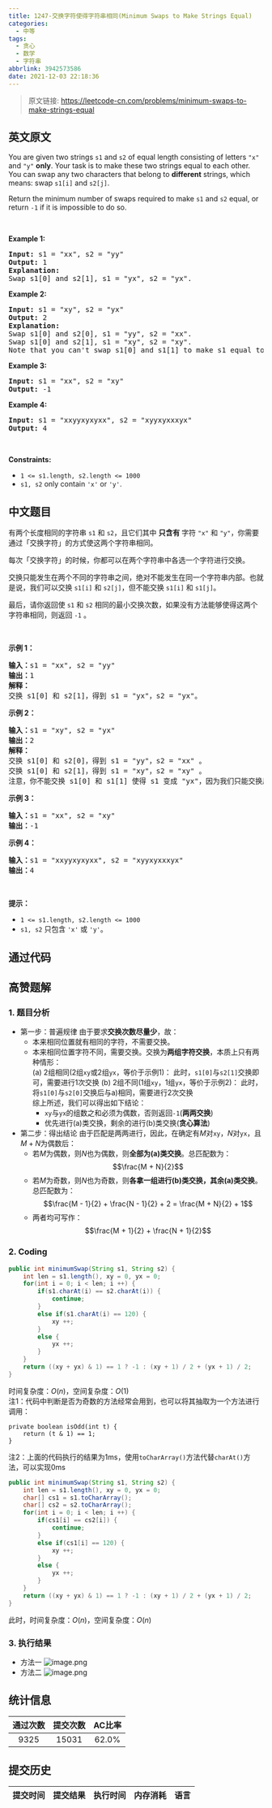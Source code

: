 ```yaml
---
title: 1247-交换字符使得字符串相同(Minimum Swaps to Make Strings Equal)
categories:
  - 中等
tags:
  - 贪心
  - 数学
  - 字符串
abbrlink: 3942573586
date: 2021-12-03 22:18:36
---
```


> 原文链接: https://leetcode-cn.com/problems/minimum-swaps-to-make-strings-equal


## 英文原文
<div><p>You are given two strings <code>s1</code> and <code>s2</code> of equal length consisting of letters <code>&quot;x&quot;</code> and <code>&quot;y&quot;</code> <strong>only</strong>. Your task is to make these two strings equal to each other. You can swap any two characters that belong to <strong>different</strong> strings, which means: swap <code>s1[i]</code> and <code>s2[j]</code>.</p>

<p>Return the minimum number of swaps required to make <code>s1</code> and <code>s2</code> equal, or return <code>-1</code> if it is impossible to do so.</p>

<p>&nbsp;</p>
<p><strong>Example 1:</strong></p>

<pre>
<strong>Input:</strong> s1 = &quot;xx&quot;, s2 = &quot;yy&quot;
<strong>Output:</strong> 1
<strong>Explanation: 
</strong>Swap s1[0] and s2[1], s1 = &quot;yx&quot;, s2 = &quot;yx&quot;.</pre>

<p><strong>Example 2:</strong></p>

<pre>
<strong>Input:</strong> s1 = &quot;xy&quot;, s2 = &quot;yx&quot;
<strong>Output:</strong> 2
<strong>Explanation: 
</strong>Swap s1[0] and s2[0], s1 = &quot;yy&quot;, s2 = &quot;xx&quot;.
Swap s1[0] and s2[1], s1 = &quot;xy&quot;, s2 = &quot;xy&quot;.
Note that you can&#39;t swap s1[0] and s1[1] to make s1 equal to &quot;yx&quot;, cause we can only swap chars in different strings.</pre>

<p><strong>Example 3:</strong></p>

<pre>
<strong>Input:</strong> s1 = &quot;xx&quot;, s2 = &quot;xy&quot;
<strong>Output:</strong> -1
</pre>

<p><strong>Example 4:</strong></p>

<pre>
<strong>Input:</strong> s1 = &quot;xxyyxyxyxx&quot;, s2 = &quot;xyyxyxxxyx&quot;
<strong>Output:</strong> 4
</pre>

<p>&nbsp;</p>
<p><strong>Constraints:</strong></p>

<ul>
	<li><code>1 &lt;= s1.length, s2.length &lt;= 1000</code></li>
	<li><code>s1, s2</code> only contain <code>&#39;x&#39;</code> or <code>&#39;y&#39;</code>.</li>
</ul>
</div>

## 中文题目
<div><p>有两个长度相同的字符串&nbsp;<code>s1</code> 和&nbsp;<code>s2</code>，且它们其中&nbsp;<strong>只含有</strong>&nbsp;字符&nbsp;<code>&quot;x&quot;</code> 和&nbsp;<code>&quot;y&quot;</code>，你需要通过「交换字符」的方式使这两个字符串相同。</p>

<p>每次「交换字符」的时候，你都可以在两个字符串中各选一个字符进行交换。</p>

<p>交换只能发生在两个不同的字符串之间，绝对不能发生在同一个字符串内部。也就是说，我们可以交换&nbsp;<code>s1[i]</code> 和&nbsp;<code>s2[j]</code>，但不能交换&nbsp;<code>s1[i]</code> 和&nbsp;<code>s1[j]</code>。</p>

<p>最后，请你返回使 <code>s1</code> 和 <code>s2</code> 相同的最小交换次数，如果没有方法能够使得这两个字符串相同，则返回&nbsp;<code>-1</code> 。</p>

<p>&nbsp;</p>

<p><strong>示例 1：</strong></p>

<pre><strong>输入：</strong>s1 = &quot;xx&quot;, s2 = &quot;yy&quot;
<strong>输出：</strong>1
<strong>解释：
</strong>交换 s1[0] 和 s2[1]，得到 s1 = &quot;yx&quot;，s2 = &quot;yx&quot;。</pre>

<p><strong>示例 2：</strong></p>

<pre><strong>输入：</strong>s1 = &quot;xy&quot;, s2 = &quot;yx&quot;
<strong>输出：</strong>2
<strong>解释：
</strong>交换 s1[0] 和 s2[0]，得到 s1 = &quot;yy&quot;，s2 = &quot;xx&quot; 。
交换 s1[0] 和 s2[1]，得到 s1 = &quot;xy&quot;，s2 = &quot;xy&quot; 。
注意，你不能交换 s1[0] 和 s1[1] 使得 s1 变成 &quot;yx&quot;，因为我们只能交换属于两个不同字符串的字符。</pre>

<p><strong>示例 3：</strong></p>

<pre><strong>输入：</strong>s1 = &quot;xx&quot;, s2 = &quot;xy&quot;
<strong>输出：</strong>-1
</pre>

<p><strong>示例 4：</strong></p>

<pre><strong>输入：</strong>s1 = &quot;xxyyxyxyxx&quot;, s2 = &quot;xyyxyxxxyx&quot;
<strong>输出：</strong>4
</pre>

<p>&nbsp;</p>

<p><strong>提示：</strong></p>

<ul>
	<li><code>1 &lt;= s1.length, s2.length &lt;= 1000</code></li>
	<li><code>s1, s2</code>&nbsp;只包含&nbsp;<code>&#39;x&#39;</code>&nbsp;或&nbsp;<code>&#39;y&#39;</code>。</li>
</ul>
</div>

## 通过代码
<RecoDemo>
</RecoDemo>


## 高赞题解
### 1. 题目分析
- 第一步：普遍规律
    由于要求**交换次数尽量少**，故：
    - 本来相同位置就有相同的字符，不需要交换。
    - 本来相同位置字符不同，需要交换。交换为**两组字符交换**，本质上只有两种情形：<br>
        (a)  2组相同(2组`xy`或2组`yx`，等价于示例1)：
            此时，`s1[0]`与`s2[1]`交换即可，需要进行$1$次交换
        (b)  2组不同(1组`xy`，1组`yx`，等价于示例2)：
            此时，将`s1[0]`与`s2[0]`交换后与a)相同，需要进行$2$次交换
        <br>综上所述，我们可以得出如下结论：
        -  `xy`与`yx`的组数之和必须为偶数，否则返回`-1`(**两两交换**)
        -  优先进行(a)类交换，剩余的进行(b)类交换(**贪心算法**)
- 第二步：得出结论
    由于匹配是两两进行，因此，在确定有$M$对`xy`，$N$对`yx`，且$M+N$为偶数后：
    - 若$M$为偶数，则$N$也为偶数，则**全部为(a)类交换**。总匹配数为：
        $$\frac{M + N}{2}$$
    - 若$M$为奇数，则$N$也为奇数，则**各拿一组进行(b)类交换，其余(a)类交换**。总匹配数为：
        $$\frac{M - 1}{2} + \frac{N - 1}{2} + 2 = \frac{M + N}{2} + 1$$
	- 两者均可写作：
		$$\frac{M + 1}{2} + \frac{N + 1}{2}$$

### 2. Coding
```java
public int minimumSwap(String s1, String s2) {
    int len = s1.length(), xy = 0, yx = 0;
    for(int i = 0; i < len; i ++) {
        if(s1.charAt(i) == s2.charAt(i)) {
            continue;
        }
        else if(s1.charAt(i) == 120) {
            xy ++;
        }
        else {
            yx ++;
        }
    }
    return ((xy + yx) & 1) == 1 ? -1 : (xy + 1) / 2 + (yx + 1) / 2;
}
```
时间复杂度：$O(n)$，空间复杂度：$O(1)$
<br>注1：代码中判断是否为奇数的方法经常会用到，也可以将其抽取为一个方法进行调用：
```
private boolean isOdd(int t) {
    return (t & 1) == 1;
}
```
注2：上面的代码执行的结果为1ms，使用`toCharArray()`方法代替`charAt()`方法，可以实现0ms
```java
public int minimumSwap(String s1, String s2) {
    int len = s1.length(), xy = 0, yx = 0;
    char[] cs1 = s1.toCharArray();
    char[] cs2 = s2.toCharArray();
    for(int i = 0; i < len; i ++) {
        if(cs1[i] == cs2[i]) {
            continue;
        }
        else if(cs1[i] == 120) {
            xy ++;
        }
        else {
            yx ++;
        }
    }
    return ((xy + yx) & 1) == 1 ? -1 : (xy + 1) / 2 + (yx + 1) / 2;
}
```
此时，时间复杂度：$O(n)$，空间复杂度：$O(n)$
### 3. 执行结果
- 方法一
![image.png](../images/minimum-swaps-to-make-strings-equal-0.png)
- 方法二
![image.png](../images/minimum-swaps-to-make-strings-equal-1.png)


## 统计信息
| 通过次数 | 提交次数 | AC比率 |
| :------: | :------: | :------: |
|    9325    |    15031    |   62.0%   |

## 提交历史
| 提交时间 | 提交结果 | 执行时间 |  内存消耗  | 语言 |
| :------: | :------: | :------: | :--------: | :--------: |
